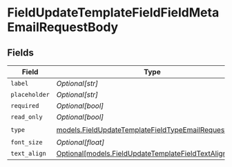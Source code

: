 # FieldUpdateTemplateFieldFieldMetaEmailRequestBody


## Fields

| Field                                                                                                              | Type                                                                                                               | Required                                                                                                           | Description                                                                                                        |
| ------------------------------------------------------------------------------------------------------------------ | ------------------------------------------------------------------------------------------------------------------ | ------------------------------------------------------------------------------------------------------------------ | ------------------------------------------------------------------------------------------------------------------ |
| `label`                                                                                                            | *Optional[str]*                                                                                                    | :heavy_minus_sign:                                                                                                 | N/A                                                                                                                |
| `placeholder`                                                                                                      | *Optional[str]*                                                                                                    | :heavy_minus_sign:                                                                                                 | N/A                                                                                                                |
| `required`                                                                                                         | *Optional[bool]*                                                                                                   | :heavy_minus_sign:                                                                                                 | N/A                                                                                                                |
| `read_only`                                                                                                        | *Optional[bool]*                                                                                                   | :heavy_minus_sign:                                                                                                 | N/A                                                                                                                |
| `type`                                                                                                             | [models.FieldUpdateTemplateFieldTypeEmailRequestBody2](../models/fieldupdatetemplatefieldtypeemailrequestbody2.md) | :heavy_check_mark:                                                                                                 | N/A                                                                                                                |
| `font_size`                                                                                                        | *Optional[float]*                                                                                                  | :heavy_minus_sign:                                                                                                 | N/A                                                                                                                |
| `text_align`                                                                                                       | [Optional[models.FieldUpdateTemplateFieldTextAlignEmail]](../models/fieldupdatetemplatefieldtextalignemail.md)     | :heavy_minus_sign:                                                                                                 | N/A                                                                                                                |